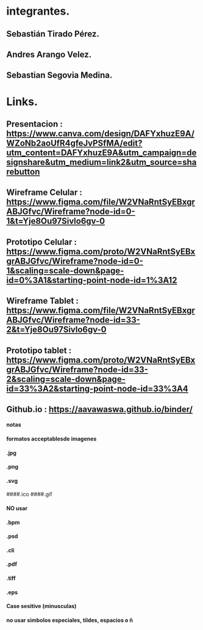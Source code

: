 # integrantes. 

  ## Sebastián Tirado Pérez.
  ## Andres Arango Velez.
  ## Sebastian Segovia Medina.

# Links.

  ## Presentacion : https://www.canva.com/design/DAFYxhuzE9A/WZoNb2aoUfR4gfeJvPSfMA/edit?utm_content=DAFYxhuzE9A&utm_campaign=designshare&utm_medium=link2&utm_source=sharebutton
  ## Wireframe Celular : https://www.figma.com/file/W2VNaRntSyEBxgrABJGfvc/Wireframe?node-id=0-1&t=Yje8Ou97Sivlo6gv-0
  ## Prototipo Celular : https://www.figma.com/proto/W2VNaRntSyEBxgrABJGfvc/Wireframe?node-id=0-1&scaling=scale-down&page-id=0%3A1&starting-point-node-id=1%3A12
  ## Wireframe Tablet : https://www.figma.com/file/W2VNaRntSyEBxgrABJGfvc/Wireframe?node-id=33-2&t=Yje8Ou97Sivlo6gv-0
  ## Prototipo tablet : https://www.figma.com/proto/W2VNaRntSyEBxgrABJGfvc/Wireframe?node-id=33-2&scaling=scale-down&page-id=33%3A2&starting-point-node-id=33%3A4
  ## Github.io :  https://aavawaswa.github.io/binder/





#### notas
#### formatos acceptablesde imagenes
#### .jpg
#### .png
#### .svg
####.ico
####.gif


#### NO usar 
#### .bpm
#### .psd
#### .cli
#### .pdf
#### .tiff
#### .eps

#### Case sesitive (minusculas)
#### no usar simbolos especiales, tildes, espacios o ñ

